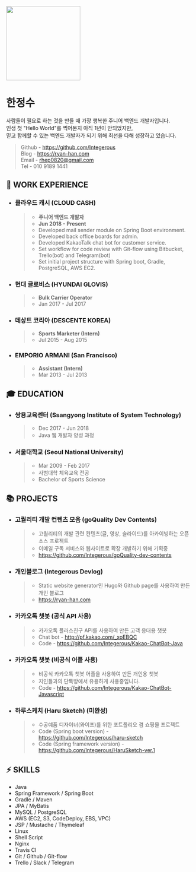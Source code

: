 <img src="https://github.com/Integerous/TIL/blob/master/ETC/images/ryanjs.png?raw=true" width="200" height="200">


# 한정수
사람들이 필요로 하는 것을 만들 때 가장 행복한 주니어 백엔드 개발자입니다.  
인생 첫 "Hello World"를 찍어본지 아직 1년이 안되었지만,  
믿고 함께할 수 있는 백엔드 개발자가 되기 위해 최선을 다해 성장하고 있습니다.

>Github - https://github.com/Integerous  
>Blog - https://ryan-han.com  
>Email - rhep0820@gmail.com  
>Tel - 010 9189 1441

## :briefcase: WORK EXPERIENCE

- ### **클라우드 캐시 (CLOUD CASH)**
  >- **주니어 백엔드 개발자**
  >- **Jun 2018 - Present**
  >- Developed mail sender module on Spring Boot environment.
  >- Developed back office boards for admin.
  >- Developed KakaoTalk chat bot for customer service.
  >- Set workflow for code review with Git-flow using Bitbucket, Trello(bot) and Telegram(bot)
  >- Set initial project structure with Spring boot, Gradle, PostgreSQL, AWS EC2.

- ### **현대 글로비스 (HYUNDAI GLOVIS)**
  >- **Bulk Carrier Operator**
  >- Jan 2017 - Jul 2017
- ### **데상트 코리아 (DESCENTE KOREA)**
  >- **Sports Marketer (Intern)**
  >- Jul 2015 - Aug 2015
- ### **EMPORIO ARMANI (San Francisco)**
  >- **Assistant (Intern)**
  >- Mar 2013 - Jul 2013
  
## :mortar_board: EDUCATION
- ### **쌍용교육센터 (Ssangyong Institute of System Technology)**
  >- Dec 2017 - Jun 2018
  >- Java 웹 개발자 양성 과정
  
- ### **서울대학교 (Seoul National University)**
  >- Mar 2009 - Feb 2017
  >- 사범대학 체육교육 전공
  >- Bachelor of Sports Science
  
## :books: PROJECTS
  - ### **고퀄리티 개발 컨텐츠 모음 (goQuality Dev Contents)**
    >- 고퀄리티의 개발 관련 컨텐츠(글, 영상, 슬라이드)를 아카이빙하는 오픈소스 프로젝트
    >- 이메일 구독 서비스와 웹사이트로 확장 개발하기 위해 기획중
    >- https://github.com/Integerous/goQuality-dev-contents
  - ### **개인블로그 (Integerous Devlog)**
    >- Static website generator인 Hugo와 Github page를 사용하여 만든 개인 블로그
    >- https://ryan-han.com
  - ### **카카오톡 챗봇 (공식 API 사용)**
    >- 카카오톡 플러스친구 API를 사용하여 만든 고객 응대용 챗봇
    >- Chat bot - http://pf.kakao.com/_xoEBQC
    >- Code - https://github.com/Integerous/Kakao-ChatBot-Java
  - ### **카카오톡 챗봇 (비공식 어플 사용)**
    >- 비공식 카카오톡 챗봇 어플을 사용하여 만든 개인용 챗봇
    >- 지인들과의 단톡방에서 유용하게 사용중입니다.
    >- Code - https://github.com/Integerous/Kakao-ChatBot-Javascript
  - ### **하루스케치 (Haru Sketch)** (미완성)
    >- 수공예품 디자이너(와이프)를 위한 포트폴리오 겸 쇼핑몰 프로젝트
    >- Code (Spring boot version) - https://github.com/Integerous/haru-sketch
    >- Code (Spring framework version) - https://github.com/Integerous/HaruSketch-ver.1

## :zap: SKILLS
- Java
- Spring Framework / Spring Boot
- Gradle / Maven
- JPA / MyBatis
- MySQL / PostgreSQL
- AWS (EC2, S3, CodeDeploy, EBS, VPC)
- JSP / Mustache / Thymeleaf
- Linux
- Shell Script
- Nginx
- Travis CI
- Git / Github / Git-flow
- Trello / Slack / Telegram
